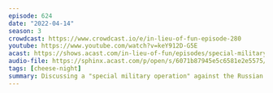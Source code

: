 ```yaml
---
episode: 624
date: "2022-04-14"
season: 3
crowdcast: https://www.crowdcast.io/e/in-lieu-of-fun-episode-280
youtube: https://www.youtube.com/watch?v=keY912D-G5E
acast: https://shows.acast.com/in-lieu-of-fun/episodes/special-military-operation-cheese-night
audio-file: https://sphinx.acast.com/p/open/s/6071b87945e5c6581e2e5575/e/625c768cea1e0e0013028cd4/media.mp3
tags: [cheese-night]
summary: Discussing a "special military operation" against the Russian Embassy 🧀
---
```

